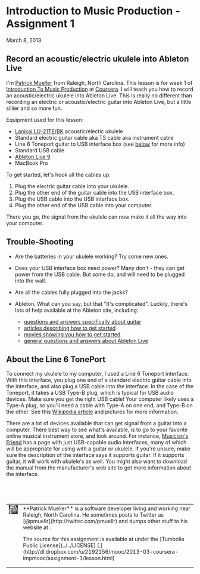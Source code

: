 Introduction to Music Production - Assignment 1
================================================================================

March 8, 2013

Record an acoustic/electric ukulele into Ableton Live
--------------------------------------------------------------------------------

I'm [Patrick Mueller](http://muellerware.org) from Raleigh, North Carolina.
This lesson is for week 1 of 
[Introduction To Music Production](https://class.coursera.org/musicproduction-001/human_grading/view/courses/970263/assessments/4/submissions) 
at [Coursera](http://coursera.org). 
I will teach you how to record an acoustic/electric ukulele into Ableton Live.
This is really no different than recording an electric or acoustic/electric 
guitar into Ableton Live, but a little sillier and so more fun.

Equipment used for this lesson:

* [Lanikai LU-21TE/BK](http://lanikaiukes.com/laniblog/ukuleles/discontinued/lu-21tebk-tenor-size-ae-black-ukulele/) acoustic/electic ukulele
* Standard electric guitar cable aka TS cable aka instrument cable
* Line 6 Toneport guitar to USB interface box (see [below](#about-toneport) for more info)
* Standard USB cable
* [Ableton Live 9](https://www.ableton.com/en/live/)
* MacBook Pro

To get started, let's hook all the cables up.

1. Plug the electric guitar cable into your ukulele.
2. Plug the other end of the guitar cable into the USB interface box.
3. Plug the USB cable into the USB interface box.
4. Plug the other end of the USB cable into your computer.

There you go, the signal from the ukulele can now make it all the way into your
computer.

Trouble-Shooting
--------------------------------------------------------------------------------

* Are the batteries in your ukulele working?  Try some new ones.

* Does your USB interface box need power?  Many don't - they can get power
  from the USB cable.  But some do, and will need to be plugged into the
  wall.

* Are all the cables fully plugged into the jacks?

* Ableton.  What can you say, but that "It's complicated".  Luckily, there's
  lots of help available at the Ableton site, including:

    * [questions and answers specifically about guitar](https://www.ableton.com/answers/tags/guitar)
    * [articles describing how to get started](https://www.ableton.com/en/articles/tags/getting-started/)
    * [movies showing you how to get started](https://www.ableton.com/en/help/learn-live/#getting-started)
    * [general questions and answers about Ableton Live](https://www.ableton.com/en/help/)

<span id="about-toneport"></span>

About the Line 6 TonePort
--------------------------------------------------------------------------------

To connect my ukulele to my computer, I used a Line 6 Toneport interface.  With
this interface, you plug one end of a standard electric guitar cable into the
interface, and also plug a USB cable into the interface.  In the case of the
Toneport, it takes a USB Type-B plug, which is typical for USB audio devices.
Make sure you get the right USB cable!  Your computer likely uses a Type-A
plug, so you'll need a cable with Type-A on one end, and Type-B on the other.
See this [Wikipedia article](http://en.wikipedia.org/wiki/Universal_Serial_Bus#Cable_plugs_.28USB_1.x.2F2.0.29)
and pictures for more information.

There are a lot of devices available that can get signal from a guitar into a 
computer.  There
best way to see what's available, is to go to your favorite online musical
instrument store, and look around.  For instance, 
[Musician's Friend](http://www.musiciansfriend.com/audio-interfaces/usb) has
a page with just USB-capable audio interfaces, many of which will be appropriate
for using with a guitar or ukulele.  If you're unsure, make sure the description
of the interface says it supports guitar.  If it supports guitar, it will work
with ukulele's as well.  You might also want to download the manual from the
manufacturer's web site to get more information about the interface.

<!-- ======================================================================= -->

&nbsp;
--------------------------------------------------------------------------------

<p>
<table>
<tr>
<td valign=top><img style="float:left; padding-right:1em;" src="../../res/pmuellr-headshot-80.jpg">
<td valign=top>**Patrick Mueller** is a software developer living and working near Raleigh,
North Carolina.  He sometimes posts to Twitter as 
[@pmuellr](http://twitter.com/pmuellr) and dumps other stuff to his website at
<http://muellerware.org> .
<p>
The source for this assignment is available at <https://github.com/pmuellr/mooc> 
under the [Tumbolia Public License](../../LICENSE) 
[.](http://dl.dropbox.com/u/2192156/mooc/2013-03-coursera-impmooc/assignment-1/lesson.html)
</table>

<br clear=all>
<p>
